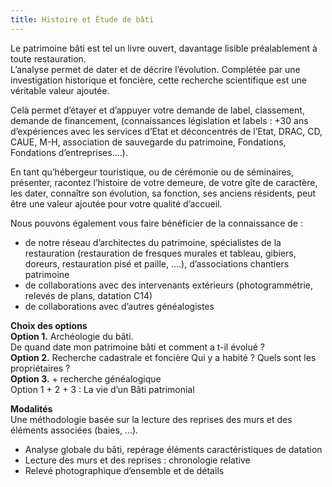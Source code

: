 ```yaml
---
title: Histoire et Étude de bâti
---
```


Le patrimoine bâti est tel un livre ouvert, davantage lisible préalablement à toute restauration.  
L’analyse permet de dater et de décrire l’évolution. Complétée par une investigation historique et foncière, cette recherche scientifique est une véritable valeur ajoutée.  

Celà permet d’étayer et d’appuyer votre demande de label, classement, demande de financement, (connaissances législation et labels : +30 ans d’expériences avec les services d’Etat et déconcentrés de l’Etat, DRAC, CD, CAUE, M-H, association de sauvegarde du patrimoine, Fondations, Fondations d’entreprises….).  

En tant qu’hébergeur touristique, ou de cérémonie ou de séminaires, présenter, racontez l’histoire de votre demeure, de votre gîte de caractère,  les dater, connaître son évolution, sa fonction, ses anciens résidents, peut être une valeur ajoutée pour votre qualité d’accueil.  

Nous pouvons également vous faire bénéficier de la connaissance de :
- de notre réseau d’architectes du patrimoine, spécialistes de la restauration (restauration de fresques murales et tableau, gibiers, doreurs, restauration pisé et paille, ….), d’associations chantiers patrimoine
- de collaborations avec des intervenants extérieurs (photogrammétrie, relevés de plans, datation C14) 
- de collaborations avec d’autres généalogistes

**Choix des options**  
**Option 1.**  Archéologie du bâti.  
De quand date mon patrimoine bâti et comment a t-il évolué ?  
**Option 2.** Recherche cadastrale et foncière  Qui y a habité ? Quels sont les propriétaires ?  
**Option 3.** + recherche généalogique  
Option 1 + 2 + 3  :  La vie d’un Bâti patrimonial  

**Modalités**  
Une méthodologie basée sur la lecture des reprises des murs et des éléments associées (baies, …).
- Analyse globale du bâti, repérage éléments caractéristiques de datation
- Lecture des murs et des reprises : chronologie relative
- Relevé photographique d’ensemble et de détails
